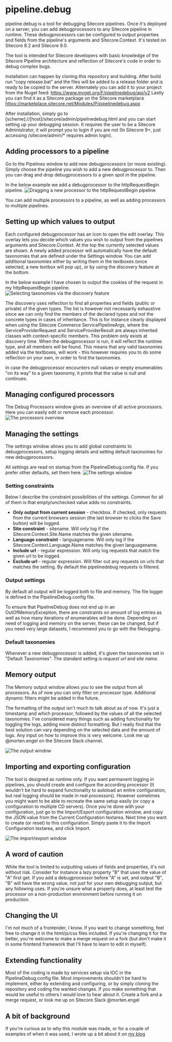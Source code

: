 # pipeline.debug

pipeline.debug is a tool for debugging Sitecore pipelines. Once it's deployed on a server, you can add debugprocessors to any Sitecore pipeline in runtime. These debugprocessors can be configured to output properties and fields from the pipeline's arguments and Sitecore.Context. It's tested on Sitecore 8.2 and Sitecore 9.0.

The tool is intended for Sitecore developers with basic knowledge of the Sitecore Pipeline architecture and reflection of Sitecore's code in order to debug complex bugs.

Installation can happen by cloning this repository and building. After build run "copy release.bat" and the files will be added to a release folder and is ready to be copied to the server. 
Alternately you can add it to your project from the Nuget feed: https://www.myget.org/F/pipelinedebug/api/v2
Lastly you can find it as a Sitecore package on the Sitecore marketplace https://marketplace.sitecore.net/Modules/P/pipelinedebug.aspx

After installation, simply go to [scheme]://[host]/sitecore/admin/pipelinedebug.html and you can start setting up your debugging session. It requires the user to be a Sitecore Administrator, it will prompt you to login if you are not (In Sitecore 9+, just accessing /sitecore/admin/* requires admin login).

## Adding processors to a pipeline

Go to the Pipelines window to add new debugprocessors (or move existing). Simply choose the pipeline you wish to add a new debugprocessor to. Then you can drag and drop debugprocessors to a given spot in the pipeline.

In the below example we add a debugprocessor to the httpRequestBegin pipeline.
![Dragging a new processor to the httpRequestBegin pipeline](PipelineDebug/Documentation/add-processor.gif)

You can add multiple processors to a pipeline, as well as adding processors to multiple pipelines.

## Setting up which values to output

Each configured debugprocessor has an icon to open the edit overlay. This overlay lets you decide which values you wish to output from the pipelines arguments and Sitecore.Context. At the top the currently selected values are shown. A newly added processor will automatically have the default taxonomies that are defined under the Settings window. You can add additional taxonomies either by writing them in the textboxes (once selected, a new textbox will pop up), or by using the discovery feature at the bottom. 

In the below example I have chosen to output the cookies of the request in my httpRequestBegin pipeline.
![Selecting taxonomies via the discovery feature](PipelineDebug/Documentation/edit-processor.gif)

The discovery uses reflection to find all properties and fields (public or private) of the given types. The list is however not necessarily exhaustive since we can only find the members of the declared types and not the concrete types in cases of inheritance. This is for instance clearly displayed when using the Sitecore Commerce ServicePipelineArgs, where the ServiceProviderRequest and ServiceProviderResult are always inherited classes with context-specific members. This problem only exists at discovery time. When the debugprocessor is run, it will reflect the runtime type, and all members will be found. This means that any valid taxonomies added via the textboxes, will work - this however requires you to do some reflection on your own, in order to find the taxonomies.

In case the debugprocessor encounters null values or empty enumerables "on its way" to a given taxonomy, it prints that the value is null and continues.

## Managing configured processors

The Debug Processors window gives an overview of all active processors. Here you can easily edit or remove each processor.
![The processors overview](PipelineDebug/Documentation/processors.png)

## Managing the settings

The settings window allows you to add global constraints to debugprocessors, setup logging details and setting default taxonomies for new debugprocessors. 

All settings are read on startup from the PipelineDebug.config file. If you prefer other defaults, set them here.
![The settings window](PipelineDebug/Documentation/settings.png)

### Setting constraints

Below I describe the constraint possibilities of the settings. Common for all of them is that empty/unchecked value adds no constraints.

* **Only output from current session** - checkbox. If checked, only requests from the current browsers session (the last browser to clicks the Save button) will be logged.
* **Site constraint** - sitename. Will only log if the Sitecore.Context.Site.Name matches the given sitename.
* **Language constraint** - languagename. Will only log if the Sitecore.Context.Language.Name matches the given languagename.
* **Include url** - regular expression. Will only log requests that match the given url to be logged.
* **Exclude url** - regular expression. Will filter out any requests on urls that matches the setting. By default the pipelinedebug requests is filtered.

### Output settings

By default all output will be logged both to file and memory. The file logger is defined in the PipelineDebug.config file.

To ensure that PipelineDebug does not end up in an OutOfMemoryException, there are constraints on amount of log entries as well as how many iterations of enumerables will be done. Depending on need of logging and memory on the server, these can be changed, but if you need very large datasets, I recommend you to go with the filelogging.

### Default taxonomies

Whenever a new debugprocessor is added, it's given the taxonomies set in "Default Taxonomies". The standard setting is *request url* and *site name*.

## Memory output

The Memory output window allows you to see the output from all processors. As of now you can only filter on processor type. Additional dynamic filters might be added in the future.

The formatting of the output isn't much to talk about as of now. It's just a timestamp and which processor, followed by the values of all the selected taxonomies. I've considered many things such as adding functionality for toggling the logs, adding more distinct formatting. But I really find that the best solution can vary depending on the selected data and the amount of logs. Any input on how to improve this is very welcome. Look me up @morten.engel on the Sitecore Slack channel. 

![The output window](PipelineDebug/Documentation/output.png)

## Importing and exporting configuration

The tool is designed as runtime only. If you want permanent logging in pipelines, you should create and configure the according processor (It wouldn't be hard to expand functionality to autoload an entire configuration, but real logging should be made in real processors). However sometimes you might want to be able to recreate the same setup easily (or copy a configuration to multiple CD servers). Once you're done with your configuration, just go to the Import/Export configuration window, and copy the JSON value from the Current Configuration textarea. Next time you want to create (or reset) to this configuration. Simply paste it to the Import Configuration textarea, and click Import.

![The import/export window](PipelineDebug/Documentation/import.png)

## A word of caution

While the tool is limited to outputting values of fields and properties, it's not without risk. Consider for instance a lazy property "B" that uses the value of "A" first get. If you add a debugprocessor before "A" is set, and output "B", "B" will have the wrong value, not just for your own debugging output, but any following uses. If you're unsure what a property does, at least test the processor on a non-production environment before running it on production.

## Changing the UI

I'm not much of a frontender, I know. If you want to change something, feel free to change it in the html/js/css files included. If you're changing it for the better, you're welcome to make a merge request on a fork (but don't make it in some frontend framework that I'll have to learn to edit in myself).

## Extending functionality

Most of the coding is made by services setup via IOC in the PipelineDebug.config file. Most improvements shouldn't be hard to implement, either by extending and configuring, or by simply cloning the repository and coding the wanted changes. If you make something that would be useful to others I would love to hear about it. Create a fork and a merge request, or look me up on Sitecore Slack @morten.engel

## A bit of background

If you're curious as to why this module was made, or for a couple of examples of when it was used, I wrote up a bit about it on [my blog](https://mortenengel.blogspot.com/2018/08/pipelinedebug-gui-tool-for-runtime.html)